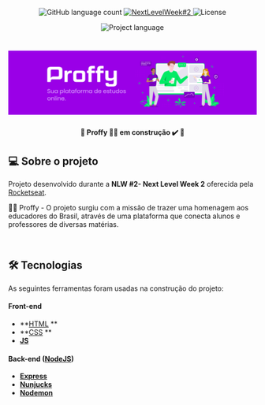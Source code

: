 <!-- Badges session -->
<p align="center">
  <img alt="GitHub language count" src="https://img.shields.io/github/languages/count/K-Schaeffer/NLW-2?color=%2304D361">
  
  <a href="https://nextlevelweek.com/episodios/discovery/1/edicao/2">
    <img alt="NextLevelWeek#2" src="https://img.shields.io/badge/Next Level Week%20-2.0-%237519C1">
  </a>
  
  <img alt="License" src="https://img.shields.io/badge/license-MIT-brightgreen">  
</p>

<p align="center">
    	<img alt="Project language" src="https://img.shields.io/badge/Project%20Lang-Portuguese 🇧🇷-informational">	
</p>

<!--Banner session-->
<h1 align="center">
    <img alt="Proffy-Banner" title="Proffy" src="/images/proffybanner.png"/>
</h1>

<!--Status session-->
<h4 align="center"> 
	🚧  Proffy 👨‍🏫 em construção ✔️ 🚧
</h4>


<!--About session-->
## 💻 Sobre o projeto

Projeto desenvolvido durante a **NLW #2- Next Level Week 2** oferecida pela [Rocketseat](https://rocketseat.com.br/).
<br>

👨‍🏫 Proffy - O projeto surgiu com a missão de trazer uma homenagem aos educadores do Brasil, através de uma plataforma que conecta alunos e professores de diversas matérias. 

<br>

<!--Tecnologies session-->
## 🛠 Tecnologias

As seguintes ferramentas foram usadas na construção do projeto:

#### **Front-end** 

-  **[HTML](https://developer.mozilla.org/pt-BR/docs/Web/HTML) **
-  **[CSS](https://developer.mozilla.org/pt-BR/docs/Web/CSS) **
-  **[JS](https://developer.mozilla.org/pt-BR/docs/Web/JavaScript)**

#### **Back-end**  ([NodeJS](https://nodejs.org/en/))

-   **[Express](https://expressjs.com/)**
-   **[Nunjucks](https://mozilla.github.io/nunjucks/)**
-   **[Nodemon](https://nodemon.io)**
